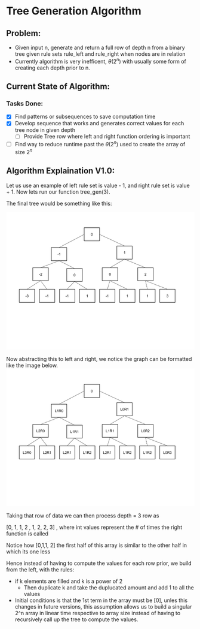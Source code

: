 # Tree Generation Algorithm

## Problem:

- Given input n, generate and return a full row of depth n from a binary tree given rule sets rule_left and rule_right when nodes are in relation
- Currently algorithm is very inefficent, $\theta (2^n)$ with usually some form of creating each depth prior to n.

## Current State of Algorithm:

### Tasks Done:
- [X] Find patterns or subsequences to save computation time
- [X] Develop sequence that works and generates correct values for each tree node in given depth
  - [ ] Provide Tree row where left and right function ordering is important
- [ ] Find way to reduce runtime past the $\theta (2^n)$ used to create the array of size $2^n$

## Algorithm Explaination V1.0:

Let us use an example of left rule set is value - 1, and right rule set is value + 1. Now lets run our function tree_gen(3).

The final tree would be something like this:

<img src="imgs/tree_diagram_example_1.png">

Now abstracting this to left and right, we notice the graph can be formatted like the image below.
<img src="imgs/tree_diagram_ex_2.png">

Taking that row of data we can then process depth = 3 row as 

[0, 1, 1, 2 , 1, 2, 2, 3] , where int values represent the # of times the right function is called

Notice how [0,1,1, 2] the first half of this array is similar to the other half in which its one less

Hence instead of having to compute the values for each row prior, we build from the left, with the rules:

- if k elements are filled and k is a power of 2
  - Then duplicate k and take the duplucated amount and add 1 to all the values
- Initial conditions is that the 1st term in the array must be [0], unles this changes in future versions, this assumption allows us to build a singular 2^n array in linear time respective to array size instead of having to recursively call up the tree to compute the values.


